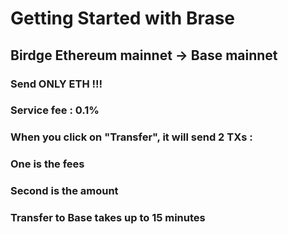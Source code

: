 # Getting Started with Brase

## Birdge Ethereum mainnet -> Base mainnet

### Send ONLY ETH !!!

### Service fee : 0.1%

### When you click on "Transfer", it will send 2 TXs :
### One is the fees
### Second is the amount

### Transfer to Base takes up to 15 minutes
